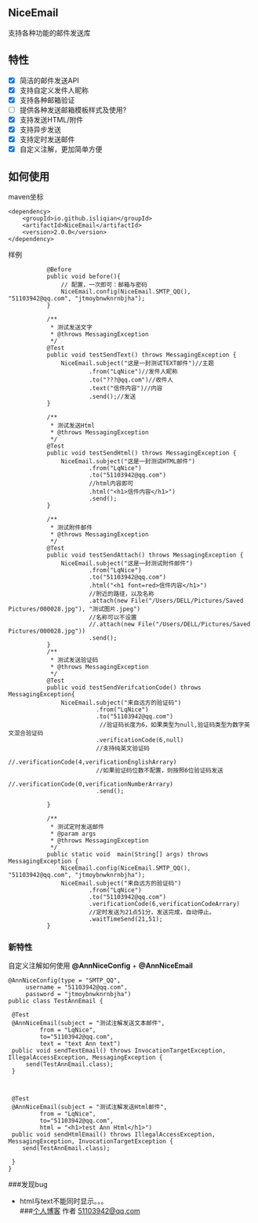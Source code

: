 ## NiceEmail
支持各种功能的邮件发送库
## 特性
- [x] 简洁的邮件发送API
- [x] 支持自定义发件人昵称
- [x] 支持各种邮箱验证
- [ ] 提供各种发送邮箱模板样式及使用?
- [x] 支持发送HTML/附件
- [x] 支持异步发送
- [x] 支持定时发送邮件
- [x] 自定义注解，更加简单方便
## 如何使用

maven坐标

    <dependency>
        <groupId>io.github.isliqian</groupId>
        <artifactId>NiceEmail</artifactId>
        <version>2.0.0</version>
    </dependency>

样例

          
           
               @Before
               public void before(){
                   // 配置，一次即可：邮箱与密码
                   NiceEmail.config(NiceEmail.SMTP_QQ(), "51103942@qq.com", "jtmoybnwknrnbjha");
               }
           
               /**
                * 测试发送文字
                * @throws MessagingException
                */
               @Test
               public void testSendText() throws MessagingException {
                   NiceEmail.subject("这是一封测试TEXT邮件")//主题
                           .from("LqNice")//发件人昵称
                           .to("???@qq.com")//收件人
                           .text("信件内容")//内容
                           .send();//发送
               }
           
               /**
                * 测试发送Html
                * @throws MessagingException
                */
               @Test
               public void testSendHtml() throws MessagingException {
                   NiceEmail.subject("这是一封测试HTML邮件")
                           .from("LqNice")
                           .to("51103942@qq.com")
                           //html内容即可
                           .html("<h1>信件内容</h1>")
                           .send();
               }
           
               /**
                * 测试附件邮件
                * @throws MessagingException
                */
               @Test
               public void testSendAttach() throws MessagingException {
                   NiceEmail.subject("这是一封测试附件邮件")
                           .from("LqNice")
                           .to("51103942@qq.com")
                           .html("<h1 font=red>信件内容</h1>")
                           //附近的路径，以及名称
                           .attach(new File("/Users/DELL/Pictures/Saved Pictures/000028.jpg"), "测试图片.jpeg")
                           //名称可以不设置
                           //.attach(new File("/Users/DELL/Pictures/Saved Pictures/000028.jpg"))
                           .send();
               }
               /**
                * 测试发送验证码
                * @throws MessagingException
                */
               @Test
               public void testSendVerifcationCode() throws MessagingException{
                   NiceEmail.subject("来自远方的验证码")
                             .from("LqNice")
                             .to("51103942@qq.com")
                              //验证码长度为6，如果类型为null,验证码类型为数字英文混合验证码
                             .verificationCode(6,null)
                             //支持纯英文验证码
                             //.verificationCode(4,verificationEnglishArrary)
                             //如果验证码位数不配置，则按照6位验证码发送
                             //.verificationCode(0,verificationNumberArrary)
                             .send();
           
               }
           
               /**
                * 测试定时发送邮件
                * @param args
                * @throws MessagingException
                */
               public static void  main(String[] args) throws MessagingException {
                   NiceEmail.config(NiceEmail.SMTP_QQ(), "51103942@qq.com", "jtmoybnwknrnbjha");
                   NiceEmail.subject("来自远方的验证码")
                           .from("LqNice")
                           .to("51103942@qq.com")
                           .verificationCode(6,verificationCodeArrary)
                           //定时发送为21点51分，发送完成，自动停止。
                           .waitTimeSend(21,51);
               }
           
### 新特性 
自定义注解如何使用 **@AnnNiceConfig** + **@AnnNiceEmail** 
    
    
    @AnnNiceConfig(type = "SMTP_QQ",
         username = "51103942@qq.com",
         password = "jtmoybnwknrnbjha")
    public class TestAnnEmail {
 
     @Test
     @AnnNiceEmail(subject = "测试注解发送文本邮件",
             from = "LqNice",
             to="51103942@qq.com",
             text = "text Ann text")
     public void sendTextEmail() throws InvocationTargetException, IllegalAccessException, MessagingException {
         send(TestAnnEmail.class);
     }
 
 
 
     @Test
     @AnnNiceEmail(subject = "测试注解发送Html邮件",
             from = "LqNice",
             to="51103942@qq.com",
             html = "<h1>test Ann Html</h1>")
     public void sendHtmlEmail() throws IllegalAccessException, MessagingException, InvocationTargetException {
        send(TestAnnEmail.class);
 
     }
    }
###发现bug
* html与text不能同时显示。。。                 
###[个人博客](www.imqian.top)
作者 51103942@qq.com             
          

    
